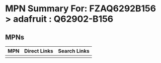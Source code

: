



# MPN Summary For: FZAQ6292B156 > adafruit : Q62902-B156

## MPNs
  

|MPN|Direct Links|Search Links|
| :--- | :--- | :--- |
||||
